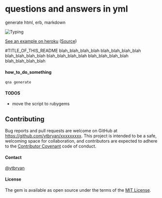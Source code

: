 # questions and answers in yml

generate html, erb, markdown

![Typing](assets/images/typing.gif)

[See an example on heroku](http://chartgemdemo.herokuapp.com) ([Source](http://github.com/ytbryan/chartdemo))

#TITLE_OF_THIS_README
blah_blah_blah_blah blah_blah_blah_blah blah_blah_blah_blah blah_blah_blah_blah
blah_blah_blah_blah blah_blah_blah_blah


#### how_to_do_something
```
qna generate
```

#### TODOS
- move the script to rubygems

## Contributing

Bug reports and pull requests are welcome on GitHub at https://github.com/ytbryan/xxxxxxxxx. This project is intended to be a safe, welcoming space for collaboration, and contributors are expected to adhere to the [Contributor Covenant](contributor-covenant.org) code of conduct.


#### Contact
[@ytbryan](http://twitter.com/ytbryan)

#### License
The gem is available as open source under the terms of the [MIT License](http://opensource.org/licenses/MIT).
